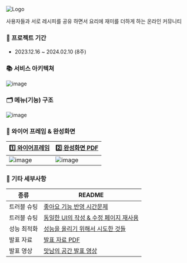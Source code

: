 ![Logo](https://github.com/inseongei/matnam/assets/87432361/1a44b836-81a6-47b4-b8a1-e5ecb39234a3)

사용자들과 서로 레시피를 공유 하면서 요리에 재미를 더하게 하는 온라인 커뮤니티

### 📅 프로젝트 기간
- 2023.12.16 ~ 2024.02.10 (8주)

### 📚 서비스 아키텍쳐
![image](https://github.com/inseongei/matnam/assets/87432361/0fe0e704-f42e-4866-ba04-f4d7f2efa955)

### 🗂️ 메뉴(기능) 구조
![image](https://github.com/inseongei/matnam/assets/87432361/52162bd8-e5ab-4309-89a3-5c65bc142830)




### 🎨 와이어 프레임 & 완성화면
|  [1️⃣ 와이어프레임](https://app.eraser.io/workspace/i2vl58SWRuURS9lKBteq) |  [2️⃣ 완성화면 PDF](https://github.com/inseongei/matnam/files/14157085/default.pdf)|
| ------ | ------ |
| ![image](https://github.com/inseongei/matnam/assets/87432361/ff8df27c-bece-4529-937a-f2f3687b2da9) | ![image](https://github.com/inseongei/matnam/assets/87432361/98ace13c-788d-4a3e-be05-7c85e0888533)|

### 🔢 기타 세부사항
| 종류 | README |
| ------ | ------ |
| 트러블 슈팅 | [좋아요 기능 반영 시간문제](https://github.com/inseongei/matnam/wiki/%EC%A2%8B%EC%95%84%EC%9A%94-%EA%B8%B0%EB%8A%A5-%EB%B0%98%EC%98%81-%EC%8B%9C%EA%B0%84%EB%AC%B8%EC%A0%9C) |
| 트러블 슈팅 | [동일한 UI의 작성 & 수정 페이지 재사용](https://github.com/inseongei/matnam/wiki/%EB%8F%99%EC%9D%BC%ED%95%9C-UI%EC%9D%98-%EC%9E%91%EC%84%B1-&-%EC%88%98%EC%A0%95-%ED%8E%98%EC%9D%B4%EC%A7%80-%EC%9E%AC%EC%82%AC%EC%9A%A9) |
| 성능 최적화 | [성능을 올리기 위해서 시도한 것들](https://github.com/inseongei/matnam/wiki/%EC%84%B1%EB%8A%A5%EC%9D%84-%EC%98%AC%EB%A6%AC%EA%B8%B0-%EC%9C%84%ED%95%B4%EC%84%9C-%EC%8B%9C%EB%8F%84%ED%95%9C-%EA%B2%83%EB%93%A4) |
| 발표 자료 | [발표 자료 PDF](https://github.com/inseongei/matnam/files/14385557/default.pdf)|
| 발표 영상 | [맛남의 공간 발표 영상](https://youtu.be/AOk27Dhz72s) |
